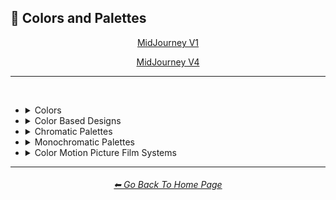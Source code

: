 <h2>🎨 Colors and Palettes</h2>

<div align="center">

[MidJourney V1](/Pages/MJ_V1/Style_Pages/Sphere/Colors_and_Palettes.md)

[MidJourney V4](/Pages/MJ_V4/Style_Pages/Just_The_Style/Colors_and_Palettes.md)
<br>

</div>

<hr>
<br>


- <details><summary>Colors</summary><p><div align="center">

	| White | Black | Brown |
	| :-: | :-: | :-: |
	| <img src="/Images/MJ_V1/Midjourney_Styles_(sphere)/sphere_White.webp?raw=true" width="256" /> | <img src="/Images/MJ_V1/Midjourney_Styles_(sphere)/sphere_Black.webp?raw=true" width="256" /> | <img src="/Images/MJ_V1/Midjourney_Styles_(sphere)/sphere_Brown.webp?raw=true" width="256" /> |
	
	<br>
	
	| Light-Gray | Gray | Dark-Gray |
	| :-: | :-: | :-: |
	| <img src="/Images/MJ_V1/Midjourney_Styles_(sphere)/sphere_Light-Gray.webp?raw=true" width="256" /> | <img src="/Images/MJ_V1/Midjourney_Styles_(sphere)/sphere_Gray.webp?raw=true" width="256" /> | <img src="/Images/MJ_V1/Midjourney_Styles_(sphere)/sphere_Dark-Gray.webp?raw=true" width="256" /> |
	
	<br>
	
	| Maroon | Red | Orange |
	| :-: | :-: | :-: |
	| <img src="/Images/MJ_V1/Midjourney_Styles_(sphere)/sphere_Maroon.webp?raw=true" width="256" /> | <img src="/Images/MJ_V1/Midjourney_Styles_(sphere)/sphere_Red.webp?raw=true" width="256" /> | <img src="/Images/MJ_V1/Midjourney_Styles_(sphere)/sphere_Orange.webp?raw=true" width="256" /> |
	
	<br>
	
	| Yellow | Lime | Green |
	| :-: | :-: | :-: |
	| <img src="/Images/MJ_V1/Midjourney_Styles_(sphere)/sphere_Yellow.webp?raw=true" width="256" /> | <img src="/Images/MJ_V1/Midjourney_Styles_(sphere)/sphere_Lime.webp?raw=true" width="256" /> | <img src="/Images/MJ_V1/Midjourney_Styles_(sphere)/sphere_Green.webp?raw=true" width="256" /> |

	<br>
	
	| Cyan | Teal | Blue |
	| :-: | :-: | :-: |
	| <img src="/Images/MJ_V1/Midjourney_Styles_(sphere)/sphere_Cyan.webp?raw=true" width="256" /> | <img src="/Images/MJ_V1/Midjourney_Styles_(sphere)/sphere_Teal.webp?raw=true" width="256" /> | <img src="/Images/MJ_V1/Midjourney_Styles_(sphere)/sphere_Blue.webp?raw=true" width="256" /> |
	
	<br>
	
	| Indigo | Purple | Violet |
	| :-: | :-: | :-: |
	| <img src="/Images/MJ_V1/Midjourney_Styles_(sphere)/sphere_Indigo.webp?raw=true" width="256" /> | <img src="/Images/MJ_V1/Midjourney_Styles_(sphere)/sphere_Purple.webp?raw=true" width="256" /> | <img src="/Images/MJ_V1/Midjourney_Styles_(sphere)/sphere_Violet.webp?raw=true" width="256" /> |
	
	<br>
	
	| Fuchsia | Magenta | Pink |
	| :-: | :-: | :-: |
	| <img src="/Images/MJ_V1/Midjourney_Styles_(sphere)/sphere_Fuchsia.webp?raw=true" width="256" /> | <img src="/Images/MJ_V1/Midjourney_Styles_(sphere)/sphere_Magenta.webp?raw=true" width="256" /> | <img src="/Images/MJ_V1/Midjourney_Styles_(sphere)/sphere_Pink.webp?raw=true" width="256" /> |

	</div></p></details>


- <details><summary>Color Based Designs</summary><p><div align="center">

	| Gradient | Vibrance |
	| :-: | :-: |
	| <img src="/Images/MJ_V1/Midjourney_Styles_(sphere)/sphere_Gradient.webp?raw=true" width="256" /> | <img src="/Images/MJ_V1/Midjourney_Styles_(sphere)/sphere_Vibrance.webp?raw=true" width="256" /> |
	
	<br>
	
	| Spectrum |
	| :-: |
	| <img src="/Images/MJ_V1/Midjourney_Styles_(sphere)/sphere_Spectrum.webp?raw=true" width="256" /> |

  </p></details>


- <details><summary>Chromatic Palettes</summary><p><div align="center">

	| Warm Color Palette | Cool Color Palette | Inverted Colors |
	| :-: | :-: | :-: |
	| <img src="/Images/MJ_V1/Midjourney_Styles_(sphere)/sphere_Warm_Color_Palette.webp?raw=true" width="256" /> | <img src="/Images/MJ_V1/Midjourney_Styles_(sphere)/sphere_Cool_Color_Palette.webp?raw=true" width="256" /> | <img src="/Images/MJ_V1/Midjourney_Styles_(sphere)/sphere_Inverted_Colors.webp?raw=true" width="256" /> |
	
	<br>
	
	| Colorful |
	| :-: |
	| <img src="/Images/MJ_V1/Midjourney_Styles_(sphere)/sphere_Colorful.webp?raw=true" width="256" /> |
	
	<br>
	
	| Saturated | Neon | Electric Colors |
	| :-: | :-: | :-: |
	| <img src="/Images/MJ_V1/Midjourney_Styles_(sphere)/sphere_Saturated.webp?raw=true" width="256" /> | <img src="/Images/MJ_V1/Midjourney_Styles_(sphere)/sphere_Neon.webp?raw=true" width="256" /> | <img src="/Images/MJ_V1/Midjourney_Styles_(sphere)/sphere_Electric_Colors.webp?raw=true" width="256" /> |

  </div></p></details>


- <details><summary>Monochromatic Palettes</summary><p><div align="center">

	| Monochrome | Black and White |
	| :-: | :-: |
	| <img src="/Images/MJ_V1/Midjourney_Styles_(sphere)/sphere_Monochrome.webp?raw=true" width="256" /> | <img src="/Images/MJ_V1/Midjourney_Styles_(sphere)/sphere_Black_and_White.webp?raw=true" width="256" /> |
	
	<br>
	
	| Desaturated | Sepia |
	| :-: | :-: |
	| <img src="/Images/MJ_V1/Midjourney_Styles_(sphere)/sphere_Desaturated.webp?raw=true" width="256" /> | <img src="/Images/MJ_V1/Midjourney_Styles_(sphere)/sphere_Sepia.webp?raw=true" width="256" /> |

	</div></p></details>


- <details><summary>Color Motion Picture Film Systems</summary><p><div align="center">

	| Technicolor |
	| :-: |
	| <img src="/Images/MJ_V1/Midjourney_Styles_(sphere)/sphere_Technicolor.webp?raw=true" width="256" /> |

	</div></p></details>


<hr><!--------------->
<div align="center">
<h6><a href="/README.md">⬅ Go Back To Home Page</a></h6>
</div>
